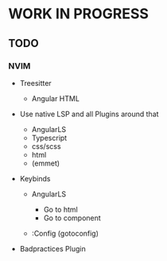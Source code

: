 # WORK IN PROGRESS

## TODO

### NVIM

- Treesitter
  - Angular HTML

- Use native LSP and all Plugins around that
  - AngularLS
  - Typescript
  - css/scss
  - html
  - (emmet)

- Keybinds
  - AngularLS
    - Go to html
    - Go to component

  - :Config (gotoconfig)

- Badpractices Plugin
